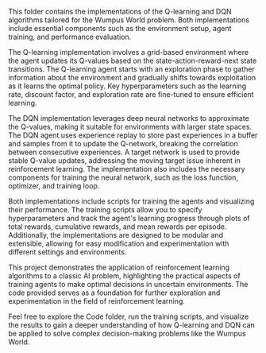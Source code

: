 This folder contains the implementations of the Q-learning and DQN algorithms tailored for the Wumpus World problem. Both implementations include essential components such as the environment setup, agent training, and performance evaluation.

The Q-learning implementation involves a grid-based environment where the agent updates its Q-values based on the state-action-reward-next state transitions. The Q-learning agent starts with an exploration phase to gather information about the environment and gradually shifts towards exploitation as it learns the optimal policy. Key hyperparameters such as the learning rate, discount factor, and exploration rate are fine-tuned to ensure efficient learning.

The DQN implementation leverages deep neural networks to approximate the Q-values, making it suitable for environments with larger state spaces. The DQN agent uses experience replay to store past experiences in a buffer and samples from it to update the Q-network, breaking the correlation between consecutive experiences. A target network is used to provide stable Q-value updates, addressing the moving target issue inherent in reinforcement learning. The implementation also includes the necessary components for training the neural network, such as the loss function, optimizer, and training loop.

Both implementations include scripts for training the agents and visualizing their performance. The training scripts allow you to specify hyperparameters and track the agent's learning progress through plots of total rewards, cumulative rewards, and mean rewards per episode. Additionally, the implementations are designed to be modular and extensible, allowing for easy modification and experimentation with different settings and environments.

This project demonstrates the application of reinforcement learning algorithms to a classic AI problem, highlighting the practical aspects of training agents to make optimal decisions in uncertain environments. The code provided serves as a foundation for further exploration and experimentation in the field of reinforcement learning.

Feel free to explore the Code folder, run the training scripts, and visualize the results to gain a deeper understanding of how Q-learning and DQN can be applied to solve complex decision-making problems like the Wumpus World.
